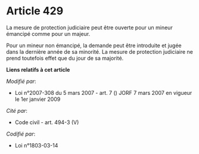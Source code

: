 # Article 429

La mesure de protection judiciaire peut être ouverte pour un mineur émancipé comme pour un majeur.

Pour un mineur non émancipé, la demande peut être introduite et jugée dans la dernière année de sa minorité. La mesure de
protection judiciaire ne prend toutefois effet que du jour de sa majorité.

**Liens relatifs à cet article**

_Modifié par_:

  - Loi n°2007-308 du 5 mars 2007 - art. 7 () JORF 7 mars 2007 en vigueur le 1er janvier 2009

_Cité par_:

  - Code civil - art. 494-3 (V)

_Codifié par_:

  - Loi n°1803-03-14
